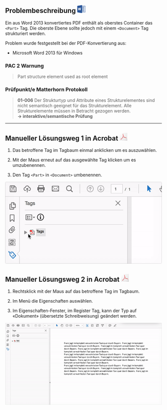 ## Problembeschreibung ![](/assets/icon_word.jpg)

Ein aus Word 2013 konvertiertes PDF enthält als oberstes Container das `<Part>` Tag. Die oberste Ebene sollte jedoch mit einem `<Document>` Tag strukturiert werden.

Problem wurde festgestellt bei der PDF-Konvertierung aus:

* Microsoft Word 2013 für Windows

### PAC 2 Warnung

> Part structure element used as root element

### **Prüfpunkt/e Matterhorn Protokoll**

> **01-006** Der Strukturtyp und Attribute eines Strukturelementes sind nicht semantisch geeignet für das Strukturelement. Alle Strukturelemente müssen in Betracht gezogen werden.  
> **→ interaktive/semantische Prüfung**

---

## Manueller Lösungsweg 1 in Acrobat ![](/assets/icon_acrobat.jpg)

1. Das betroffene Tag im Tagbaum einmal anklicken um es auszuwählen.

2. Mit der Maus erneut auf das ausgewählte Tag klicken um es umzubenennen.

3. Den Tag `<Part>` in `<Document>` umbenennen.

![](/assets/pdf-tag-umbenennen.gif)

## Manueller Lösungsweg 2 in Acrobat ![](/assets/icon_acrobat.jpg)

1. Rechtsklick mit der Maus auf das betroffene Tag im Tagbaum.

2. Im Menü die Eigenschaften auswählen.

3. Im Eigenschaften-Fenster, im Register Tag, kann der Typ auf «Dokument» \(übersetzte Schreibweisung\) geändert werden.

![](/assets/pdf-tag-umbennnen-2.gif)

